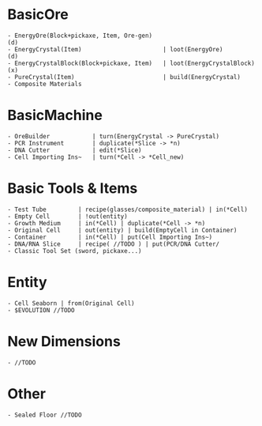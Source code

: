 # BasicOre
    - EnergyOre(Block+pickaxe, Item, Ore-gen)                                   (d)
    - EnergyCrystal(Item)                       | loot(EnergyOre)               (d)
    - EnergyCrystalBlock(Block+pickaxe, Item)   | loot(EnergyCrystalBlock)      (x) 
    - PureCrystal(Item)                         | build(EnergyCrystal)          
    - Composite Materials
# BasicMachine
    - OreBuilder            | turn(EnergyCrystal -> PureCrystal)
    - PCR Instrument        | duplicate(*Slice -> *n)
    - DNA Cutter            | edit(*Slice)
    - Cell Importing Ins~   | turn(*Cell -> *Cell_new)
# Basic Tools & Items
    - Test Tube         | recipe(glasses/composite_material) | in(*Cell)
    - Empty Cell        | !out(entity)
    - Growth Medium     | in(*Cell) | duplicate(*Cell -> *n)
    - Original Cell     | out(entity) | build(EmptyCell in Container)
    - Container         | in(*Cell) | put(Cell Importing Ins~)
    - DNA/RNA Slice     | recipe( //TODO ) | put(PCR/DNA Cutter/
    - Classic Tool Set (sword, pickaxe...) 
# Entity
    - Cell Seaborn | from(Original Cell)
    - $EVOLUTION //TODO
# New Dimensions
    - //TODO
# Other 
    - Sealed Floor //TODO
